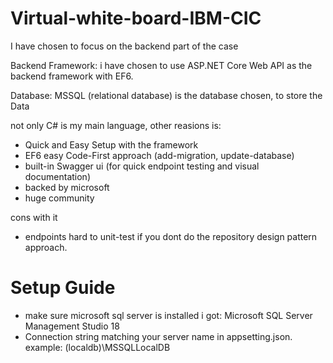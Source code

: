 # Virtual-white-board-IBM-CIC

I have chosen to focus on the backend part of the case

Backend Framework: i have chosen to use ASP.NET Core Web API as the backend framework with EF6.


Database: MSSQL (relational database) is the database chosen, to store the Data

not only C# is my main language, other reasions is:
* Quick and Easy Setup with the framework
* EF6 easy Code-First approach (add-migration, update-database)
* built-in Swagger ui (for quick endpoint testing and visual documentation)
* backed by microsoft
* huge community

cons with it
* endpoints hard to unit-test if you dont do the repository design pattern approach.

# Setup Guide
* make sure microsoft sql server is installed i got: Microsoft SQL Server Management Studio 18
* Connection string matching your server name in appsetting.json. example: (localdb)\MSSQLLocalDB






